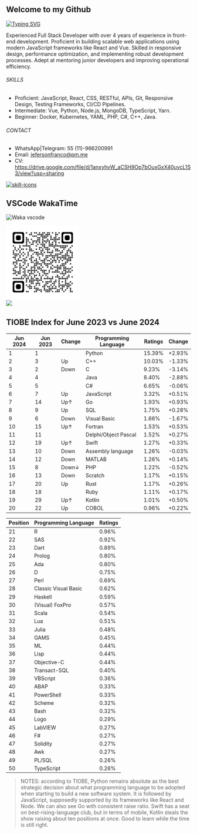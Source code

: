 ## Welcome to my Github

[![Typing SVG](https://readme-typing-svg.demolab.com/?lines=React;Node.js;Python;English;Spanish;Portuguese;Scan+QR+Code;Add+me+on+LinkedIn)](https://github.com/jeferson-franco)

Experienced Full Stack Developer with over 4 years of experience in front-end development. Proficient in building scalable web applications using modern JavaScript frameworks like React and Vue. Skilled in responsive design, performance optimization, and implementing robust development processes. Adept at mentoring junior developers and improving operational efficiency.

###### SKILLS

- Proficient: JavaScript, React, CSS, RESTful, APIs, Git, Responsive Design, Testing Frameworks, CI/CD Pipelines.
- Intermediate: Vue, Python, Node.js, MongoDB, TypeScript, Yarn.
- Beginner: Docker, Kubernetes, YAML, PHP, C#, C++, Java.

###### CONTACT

- WhatsApp|Telegram: 55 (11)-966200991
- Email: jefersonfranco@pm.me
- CV: https://drive.google.com/file/d/1anxyhvW_aCSH9Op7bOuxGxX40uvcL1S3/view?usp=sharing

<p align="left">
  <a href="https://skillicons.dev">
    <img src="https://skillicons.dev/icons?i=git,js,kubernetes,linux,materialui,nodejs,py,react,sass,vscode&perline=6&theme=light" alt="skill-icons" title="git, js, kubernetes, linux, materialui, nodejs, py, react, sass, vscode"/>
  </a>
</p>

## VSCode WakaTime

![Waka vscode](https://wakatime.com/share/@328ec2d1-7a5b-47b2-8ff2-1d3c2f9fa1a9/ae7a4b23-a486-4c32-9402-e4147d7dfac8.svg)

<img src="./qrcode.png" alt="qrcode-linkedin" min-width="200rem" max-width="200rem" width="200rem" align="justify" onerror="this.onerror=null; this.src='./qrcode.svg';">

<div dir="auto">
  <a href="https://github.com/jeferson-franco"></a>
  <a href="https://www.linkedin.com/in/jefersonfranco/" alt="jefe-linkedin">
    <img style="max-width: 100%;" src="https://img.shields.io/badge/-Linkedin-6610F2?style=for-the-badge&logo=Linkedin&logoColor=FFFFFF&link=https://www.linkedin.com/in/jefersonfranco/">
  </a>

## TIOBE Index for June 2023 vs June 2024

| Jun 2024 | Jun 2023 | Change | Programming Language | Ratings | Change |
| -------- | -------- | ------ | -------------------- | ------- | ------ |
| 1        | 1        |        | Python               | 15.39%  | +2.93% |
| 2        | 3        | Up     | C++                  | 10.03%  | -1.33% |
| 3        | 2        | Down   | C                    | 9.23%   | -3.14% |
| 4        | 4        |        | Java                 | 8.40%   | -2.88% |
| 5        | 5        |        | C#                   | 6.65%   | -0.06% |
| 6        | 7        | Up     | JavaScript           | 3.32%   | +0.51% |
| 7        | 14       | Up↑    | Go                   | 1.93%   | +0.93% |
| 8        | 9        | Up     | SQL                  | 1.75%   | +0.28% |
| 9        | 6        | Down   | Visual Basic         | 1.66%   | -1.67% |
| 10       | 15       | Up↑    | Fortran              | 1.53%   | +0.53% |
| 11       | 11       |        | Delphi/Object Pascal | 1.52%   | +0.27% |
| 12       | 19       | Up↑    | Swift                | 1.27%   | +0.33% |
| 13       | 10       | Down   | Assembly language    | 1.26%   | -0.03% |
| 14       | 12       | Down   | MATLAB               | 1.26%   | +0.14% |
| 15       | 8        | Down↓  | PHP                  | 1.22%   | -0.52% |
| 16       | 13       | Down   | Scratch              | 1.17%   | +0.15% |
| 17       | 20       | Up     | Rust                 | 1.17%   | +0.26% |
| 18       | 18       |        | Ruby                 | 1.11%   | +0.17% |
| 19       | 29       | Up↑    | Kotlin               | 1.01%   | +0.50% |
| 20       | 22       | Up     | COBOL                | 0.96%   | +0.22% |

| Position | Programming Language | Ratings |
| -------- | -------------------- | ------- |
| 21       | R                    | 0.96%   |
| 22       | SAS                  | 0.92%   |
| 23       | Dart                 | 0.89%   |
| 24       | Prolog               | 0.80%   |
| 25       | Ada                  | 0.80%   |
| 26       | D                    | 0.75%   |
| 27       | Perl                 | 0.69%   |
| 28       | Classic Visual Basic | 0.62%   |
| 29       | Haskell              | 0.59%   |
| 30       | (Visual) FoxPro      | 0.57%   |
| 31       | Scala                | 0.54%   |
| 32       | Lua                  | 0.51%   |
| 33       | Julia                | 0.48%   |
| 34       | GAMS                 | 0.45%   |
| 35       | ML                   | 0.44%   |
| 36       | Lisp                 | 0.44%   |
| 37       | Objective-C          | 0.44%   |
| 38       | Transact-SQL         | 0.40%   |
| 39       | VBScript             | 0.36%   |
| 40       | ABAP                 | 0.33%   |
| 41       | PowerShell           | 0.33%   |
| 42       | Scheme               | 0.32%   |
| 43       | Bash                 | 0.32%   |
| 44       | Logo                 | 0.29%   |
| 45       | LabVIEW              | 0.27%   |
| 46       | F#                   | 0.27%   |
| 47       | Solidity             | 0.27%   |
| 48       | Awk                  | 0.27%   |
| 49       | PL/SQL               | 0.26%   |
| 50       | TypeScript           | 0.26%   |

> NOTES: according to TIOBE, Python remains absolute as the best strategic decision about what programming language to be adopted when starting to build a new software system. It is followed by JavaScript, supposedly supported by its frameworks like React and Node. We can also see Go with consistent raise ratio. Swift has a seat on best-rising-language club, but in terms of mobile, Kotlin steals the show raising about ten positions at once. Good to learn while the time is still right.

</div>
